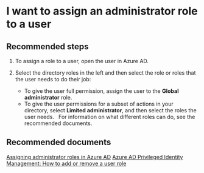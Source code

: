 <properties
    pageTitle="Assign an administrator role to a user"
    description="Assign an administrator role to a user"
    service="microsoft.aad"
    resource="Microsoft_AAD_IAM"
    authors="curtand"
    displayOrder="2490"
    selfHelpType="resource"
    supportTopicIds=""
    resourceTags="users-assignrole,userandgroups_overview,userandgroups_user"
    productPesIds=""
    cloudEnvironments="public, Fairfax, Mooncake, usnat, ussec"
    	articleId="c413431f-16ff-477b-8fe0-aeac99229c06"
	ownershipId="AzureIdentity_User"
/>

# I want to assign an administrator role to a user

## **Recommended steps**

1. To assign a role to a user, open the user in Azure AD.

2. Select the directory roles in the left and then select the role or roles that the user needs to do their job:
	- To give the user full permission, assign the user to the **Global administrator** role.
	- To give the user permissions for a subset of actions in your directory, select **Limited administrator**, and then select the roles the user needs.
 
For information on what different roles can do, see the recommended documents.

## **Recommended documents**
[Assigning administrator roles in Azure AD](https://azure.microsoft.com/documentation/articles/active-directory-assign-admin-roles/)
[Azure AD Privileged Identity Management: How to add or remove a user role](https://azure.microsoft.com/documentation/articles/active-directory-privileged-identity-management-how-to-add-role-to-user/)
